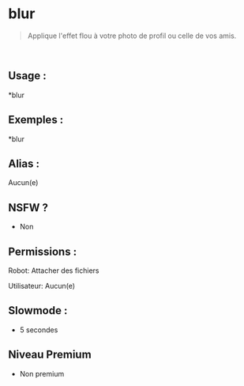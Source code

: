 # blur

> Applique l'effet flou à votre photo de profil ou celle de vos amis.

<br>

## Usage :

*blur

## Exemples :

*blur

## Alias :

Aucun(e)

## NSFW ?

- Non

## Permissions :

Robot: Attacher des fichiers
<br>

Utilisateur: Aucun(e)

## Slowmode :

- 5 secondes

## Niveau Premium

- Non premium